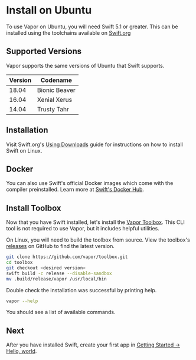 # Install on Ubuntu

To use Vapor on Ubuntu, you will need Swift 5.1 or greater. This can be installed using the toolchains available on [Swift.org](https://swift.org/download/)

## Supported Versions

Vapor supports the same versions of Ubuntu that Swift supports.

| Version | Codename          |
|---------|-------------------|
| 18.04   | Bionic Beaver     |
| 16.04   | Xenial Xerus      |
| 14.04   | Trusty Tahr       |

## Installation

Visit Swift.org's [Using Downloads](https://swift.org/download/#using-downloads) guide for instructions on how to install Swift on Linux.

## Docker

You can also use Swift's official Docker images which come with the compiler preinstalled. Learn more at [Swift's Docker Hub](https://hub.docker.com/_/swift).

## Install Toolbox

Now that you have Swift installed, let's install the [Vapor Toolbox](https://github.com/vapor/toolbox). This CLI tool is not required to use Vapor, but it includes helpful utilities. 

On Linux, you will need to build the toolbox from source. View the toolbox's <a href="https://github.com/vapor/toolbox/releases" target="_blank">releases</a> on GitHub to find the latest version.

```sh
git clone https://github.com/vapor/toolbox.git
cd toolbox
git checkout <desired version>
swift build -c release --disable-sandbox
mv .build/release/vapor /usr/local/bin
```

Double check the installation was successful by printing help.

```sh
vapor --help
```

You should see a list of available commands.

## Next

After you have installed Swift, create your first app in [Getting Started &rarr; Hello, world](../hello-world.md).
